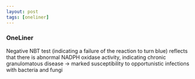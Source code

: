 ```yaml
---
layout: post
tags: [oneliner]
---
```



### OneLiner

Negative NBT test (indicating a failure of the reaction to turn blue) reflects that there is abnormal NADPH oxidase activity, indicating chronic granulomatous disease -> marked susceptibility to opportunistic infections with bacteria and fungi
